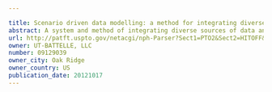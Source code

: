 ```yaml
---

title: Scenario driven data modelling: a method for integrating diverse sources of data and data streams
abstract: A system and method of integrating diverse sources of data and data streams is presented. The method can include selecting a scenario based on a topic, creating a multi-relational directed graph based on the scenario, identifying and converting resources in accordance with the scenario and updating the multi-directed graph based on the resources, identifying data feeds in accordance with the scenario and updating the multi-directed graph based on the data feeds, identifying analytical routines in accordance with the scenario and updating the multi-directed graph using the analytical routines and identifying data outputs in accordance with the scenario and defining queries to produce the data outputs from the multi-directed graph.
url: http://patft.uspto.gov/netacgi/nph-Parser?Sect1=PTO2&Sect2=HITOFF&p=1&u=%2Fnetahtml%2FPTO%2Fsearch-adv.htm&r=1&f=G&l=50&d=PALL&S1=09129039&OS=09129039&RS=09129039
owner: UT-BATTELLE, LLC
number: 09129039
owner_city: Oak Ridge
owner_country: US
publication_date: 20121017
---
```

